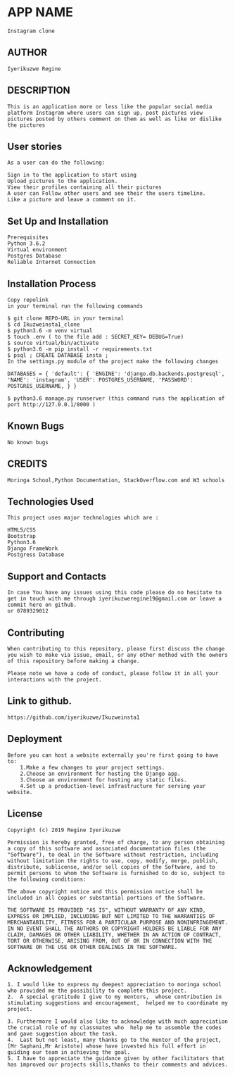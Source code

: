 # APP NAME
    Instagram clone
## AUTHOR
    Iyerikuzwe Regine

## DESCRIPTION
    This is an application more or less like the popular social media platform Instagram where users can sign up, post pictures view pictures posted by others comment on them as well as like or dislike the pictures

## User stories
    As a user can do the following:

    Sign in to the application to start using
    Upload pictures to the application.
    View their profiles containing all their pictures
    A user can Follow other users and see their the users timeline.
    Like a picture and leave a comment on it.
## Set Up and Installation
    Prerequisites
    Python 3.6.2
    Virtual environment
    Postgres Database
    Reliable Internet Connection
## Installation Process
    Copy repolink
    in your terminal run the following commands

    $ git clone REPO-URL in your terminal
    $ cd Ikuzweinsta1_clone
    $ python3.6 -m venv virtual
    $ touch .env ( to the file add : SECRET_KEY= DEBUG=True)
    $ source virtual/bin/activate
    $ python3.6 -m pip install -r requirements.txt
    $ psql ; CREATE DATABASE insta ;
    In the settings.py module of the project make the following changes

    DATABASES = { 'default': { 'ENGINE': 'django.db.backends.postgresql', 'NAME': 'instagram', 'USER': POSTGRES_USERNAME, 'PASSWORD': POSTGRES_USERNAME, } }

    $ python3.6 manage.py runserver (this command runs the application of port http://127.0.0.1/8000 )
## Known Bugs
    No known bugs
## CREDITS
    Moringa School,Python Documentation, StackOverflow.com and W3 schools

## Technologies Used
    This project uses major technologies which are :

    HTML5/CSS
    Bootstrap
    Python3.6
    Django FrameWork
    Postgress Database
## Support and Contacts
    In case You have any issues using this code please do no hesitate to get in touch with me through iyerikuzweregine19@gmail.com or leave a commit here on github.
    or 0789329012
 ## Contributing
    When contributing to this repository, please first discuss the change you wish to make via issue, email, or any other method with the owners of this repository before making a change.

    Please note we have a code of conduct, please follow it in all your interactions with the project.
## Link to github.
    https://github.com/iyerikuzwe/Ikuzweinsta1

## Deployment
    Before you can host a website externally you're first going to have to:
        1.Make a few changes to your project settings.
        2.Choose an environment for hosting the Django app.
        3.Choose an environment for hosting any static files.
        4.Set up a production-level infrastructure for serving your website. 
## License
    Copyright (c) 2019 Regine Iyerikuzwe

    Permission is hereby granted, free of charge, to any person obtaining a copy of this software and associated documentation files (the "Software"), to deal in the Software without restriction, including without limitation the rights to use, copy, modify, merge, publish, distribute, sublicense, and/or sell copies of the Software, and to permit persons to whom the Software is furnished to do so, subject to the following conditions:

    The above copyright notice and this permission notice shall be included in all copies or substantial portions of the Software.

    THE SOFTWARE IS PROVIDED "AS IS", WITHOUT WARRANTY OF ANY KIND, EXPRESS OR IMPLIED, INCLUDING BUT NOT LIMITED TO THE WARRANTIES OF MERCHANTABILITY, FITNESS FOR A PARTICULAR PURPOSE AND NONINFRINGEMENT. IN NO EVENT SHALL THE AUTHORS OR COPYRIGHT HOLDERS BE LIABLE FOR ANY CLAIM, DAMAGES OR OTHER LIABILITY, WHETHER IN AN ACTION OF CONTRACT, TORT OR OTHERWISE, ARISING FROM, OUT OF OR IN CONNECTION WITH THE SOFTWARE OR THE USE OR OTHER DEALINGS IN THE SOFTWARE.
## Acknowledgement
    1. I would like to express my deepest appreciation to moringa school who provided me the possibility to complete this project.
    2.  A special gratitude I give to my mentors,  whose contribution in stimulating suggestions and encouragement,  helped me to coordinate my project.

    3. Furthermore I would also like to acknowledge with much appreciation the crucial role of my classmates who  help me to assemble the codes and gave suggestion about the task.
    4.  Last but not least, many thanks go to the mentor of the project, [Mr Saphani,Mr Aristote] whose have invested his full effort in guiding our team in achieving the goal.
    5. I have to appreciate the guidance given by other facilitators that has improved our projects skills,thanks to their comments and advices.   